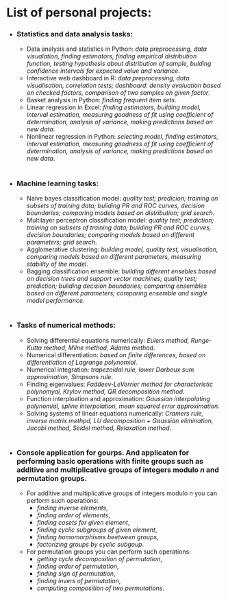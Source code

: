 # List of personal projects:

- ### Statistics and data analysis tasks:
    - Data analysis and statistics in Python: *data preprocessing, data visualation, finding estimators, finding empirical distribution function, testing hypothesis about distribution of sample, bulding confidence intervals for expected value and variance*.
    - Interactive web dashboard in R: *data preprocessing, data visualisation, correlation tests; dashboard: density evaluation based on checked factors, comparison of two samples on given factor*.
    - Basket analysis in Python: *finding frequent item sets*.
    - Linear regression in Excel: *finding estimators, building model, interval estimation, measuring goodness of fit using coefficient of determination, analysis of variance, making predictions based on new data*.
    - Nonlinear regression in Python: *selecting model, finding estimators, interval estimation, measuring goodness of fit using coefficient of determination, analysis of variance, making predictions based on new data*.

#

- ### Machine learning tasks:
   - Naive bayes classification model: *quality test; predicion; training on subsets of training data; buliding PR and ROC curves, decision boundaries; comparing models based on distribution; grid search*.
   - Multilayer perceptron classification model: *quality test; prediction; training on subsets of training data; buliding PR and ROC curves, decision boundaries; comparing models based on different parameters; grid search*.
   - Agglomerative clustering: *building model, quality test, visualisation, comparing models based on different parameters, measuring stability of the model*.
   - Bagging classification ensemble: *building different ensebles based on decision trees and support vector machines; quality test; prediction; buliding decision boundaries; comparing ensembles based on different parameters; comparing ensemble and single model performance*.

# 

- ### Tasks of numerical methods:
    - Solving differential equations numerically: *Eulers method, Runge-Kutta method, Milne method, Adams method*.
    - Numerical differentiation: *based on finite differences, based on differentiation of Lagrange polynomial*.
    - Numerical integration: *trapezoidal rule, lower Darboux sum approximation, Simpsons rule*.
    - Finding eigenvalues: *Faddeev-LeVerrier method for characteristic polynomyal, Krylov method, QR decomposition method*.
    - Function interploation and approximation: *Gaussian interpolating polynomial, spline interpolation, mean squared error approximation*.
    - Solving systems of linear equations numerically: *Cramers rule, inverse matrix methpd, LU decomposition + Gaussian elimination, Jacobi method, Seidel method, Relaxation method*.

#

- ### Console application for gourps. And applicaton for performing basic operations with finite groups such as additive and multiplicative groups of integers modulo $n$ and permutation groups.
  - For additive and multiplicative groups of integers modulo $n$ you can perform such operations:
    - *finding inverse elements*,
    - *finding order of elements*,
    - *finding cosets for given element*,
    - *finding cyclic subgroups of given element*,
    - *finding homomorphisms beetween groups*,
    - *factorizing groups by cyclic subgoup*.
  - For permutation groups you can perform such operations:
    - *getting cycle decomposition of permutation*,
    - *finding order of permutation*,
    - *finding sign of permutation*,
    - *finding invers of permutation*,
    - *computing composition of two permutations*.
